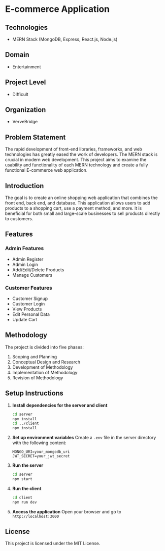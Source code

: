 
# E-commerce Application

## Technologies
- MERN Stack (MongoDB, Express, React.js, Node.js)

## Domain
- Entertainment

## Project Level
- Difficult

## Organization
- VerveBridge

## Problem Statement
The rapid development of front-end libraries, frameworks, and web technologies has greatly eased the work of developers. The MERN stack is crucial in modern web development. This project aims to examine the usability and functionality of each MERN technology and create a fully functional E-commerce web application.

## Introduction
The goal is to create an online shopping web application that combines the front end, back end, and database. This application allows users to add products to a shopping cart, use a payment method, and more. It is beneficial for both small and large-scale businesses to sell products directly to customers.

## Features
### Admin Features
- Admin Register
- Admin Login
- Add/Edit/Delete Products
- Manage Customers

### Customer Features
- Customer Signup
- Customer Login
- View Products
- Edit Personal Data
- Update Cart

## Methodology
The project is divided into five phases:
1. Scoping and Planning
2. Conceptual Design and Research
3. Development of Methodology
4. Implementation of Methodology
5. Revision of Methodology

## Setup Instructions

1. **Install dependencies for the server and client**
    ```sh
    cd server
    npm install
    cd ../client
    npm install
    ```

2. **Set up environment variables**
    Create a `.env` file in the server directory with the following content:
    ```env
    MONGO_URI=your_mongodb_uri
    JWT_SECRET=your_jwt_secret
    ```

3. **Run the server**
    ```sh
    cd server
    npm start
    ```

4. **Run the client**
    ```sh
    cd client
    npm run dev
    ```
5. **Access the application**
    Open your browser and go to `http://localhost:3000`

## License
This project is licensed under the MIT License.
